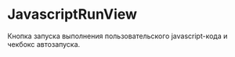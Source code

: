 JavascriptRunView
=================

Кнопка запуска выполнения пользовательского javascript-кода и
чекбокс автозапуска.
